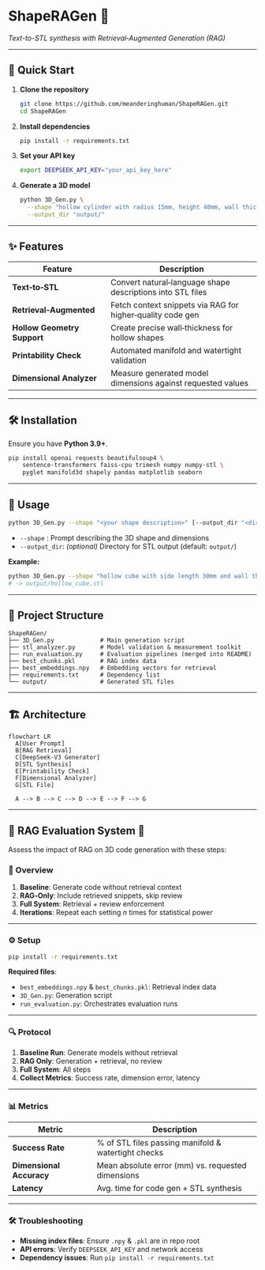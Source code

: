 # ShapeRAGen 🚀

*Text-to-STL synthesis with Retrieval‑Augmented Generation (RAG)*

---

## 🎯 Quick Start

1. **Clone the repository**
   ```bash
   git clone https://github.com/meanderinghuman/ShapeRAGen.git
   cd ShapeRAGen
   ```
2. **Install dependencies**
   ```bash
   pip install -r requirements.txt
   ```
3. **Set your API key**
   ```bash
   export DEEPSEEK_API_KEY="your_api_key_here"
   ```
4. **Generate a 3D model**
   ```bash
   python 3D_Gen.py \
     --shape "hollow cylinder with radius 15mm, height 40mm, wall thickness 2mm" \
     --output_dir "output/"
   ```

---

## ✨ Features

| Feature                     | Description                                                 |
| --------------------------- | ----------------------------------------------------------- |
| **Text‑to‑STL**             | Convert natural‑language shape descriptions into STL files  |
| **Retrieval‑Augmented**     | Fetch context snippets via RAG for higher‑quality code gen  |
| **Hollow Geometry Support** | Create precise wall‑thickness for hollow shapes             |
| **Printability Check**      | Automated manifold and watertight validation                |
| **Dimensional Analyzer**    | Measure generated model dimensions against requested values |

---

## 🛠️ Installation

Ensure you have **Python 3.9+**.

```bash
pip install openai requests beautifulsoup4 \
    sentence-transformers faiss-cpu trimesh numpy numpy-stl \
    pyglet manifold3d shapely pandas matplotlib seaborn
```

---

## 🚀 Usage

```bash
python 3D_Gen.py --shape "<your shape description>" [--output_dir "<dir>"]
```

- `--shape`     : Prompt describing the 3D shape and dimensions
- `--output_dir`: *(optional)* Directory for STL output (default: `output/`)

**Example:**

```bash
python 3D_Gen.py --shape "hollow cube with side length 30mm and wall thickness 3mm"
# -> output/hollow_cube.stl
```

---

## 📂 Project Structure

```text
ShapeRAGen/
├── 3D_Gen.py             # Main generation script
├── stl_analyzer.py       # Model validation & measurement toolkit
├── run_evaluation.py     # Evaluation pipelines (merged into README)
├── best_chunks.pkl       # RAG index data
├── best_embeddings.npy   # Embedding vectors for retrieval
├── requirements.txt      # Dependency list
└── output/               # Generated STL files
```

---

## 🏗️ Architecture

```mermaid
flowchart LR
  A[User Prompt]
  B[RAG Retrieval]
  C[DeepSeek‑V3 Generator]
  D[STL Synthesis]
  E[Printability Check]
  F[Dimensional Analyzer]
  G[STL File]

  A --> B --> C --> D --> E --> F --> G
```

---

## 🔬 RAG Evaluation System 🧪

Assess the impact of RAG on 3D code generation with these steps:

### 📝 Overview

1. **Baseline**: Generate code without retrieval context
2. **RAG‑Only**: Include retrieved snippets, skip review
3. **Full System**: Retrieval + review enforcement
4. **Iterations**: Repeat each setting *n* times for statistical power

---

### ⚙️ Setup

```bash
pip install -r requirements.txt
```

**Required files**:

- `best_embeddings.npy` & `best_chunks.pkl`: Retrieval index data
- `3D_Gen.py`: Generation script
- `run_evaluation.py`: Orchestrates evaluation runs

---

### 🔍 Protocol

1. **Baseline Run**: Generate models without retrieval
2. **RAG Only**: Generation + retrieval, no review
3. **Full System**: All steps
4. **Collect Metrics**: Success rate, dimension error, latency

---

### 📊 Metrics

| Metric                   | Description                                         |
| ------------------------ | --------------------------------------------------- |
| **Success Rate**         | % of STL files passing manifold & watertight checks |
| **Dimensional Accuracy** | Mean absolute error (mm) vs. requested dimensions   |
| **Latency**              | Avg. time for code gen + STL synthesis              |

---

### 🛠️ Troubleshooting

- **Missing index files**: Ensure `.npy` & `.pkl` are in repo root
- **API errors**: Verify `DEEPSEEK_API_KEY` and network access
- **Dependency issues**: Run `pip install -r requirements.txt`

